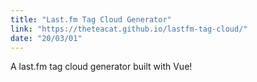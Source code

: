 ```yaml
---
title: "Last.fm Tag Cloud Generator"
link: "https://theteacat.github.io/lastfm-tag-cloud/"
date: "20/03/01"
---
```


A last.fm tag cloud generator built with Vue!
